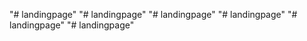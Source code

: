 "# landingpage" 
"# landingpage" 
"# landingpage" 
"# landingpage" 
"# landingpage" 
"# landingpage" 
